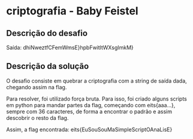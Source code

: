 # criptografia - Baby Feistel

## Descrição do desafio

Saída: dhiNweztfCFemWmsE}hpbFwitltWXsgImkM}

## Descrição da solução

O desafio consiste em quebrar a criptografia com a string de saída dada, chegando assim na flag.

Para resolver, foi utilizado força bruta. Para isso, foi criado alguns scripts em python para mandar partes da flag, começando com eits{aaa...}, sempre com 36 caracteres, de forma a encontrar o padrão e assim descobrir o resto da flag.

Assim, a flag encontrada:
eits{EuSouSouMaSimpleScriptOAnaLisE}
